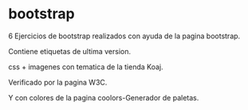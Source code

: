 # bootstrap

6 Ejercicios de bootstrap realizados con ayuda de la pagina bootstrap.

Contiene etiquetas de ultima version. 

css + imagenes con tematica de la tienda Koaj.

Verificado por la pagina W3C.

Y con colores de la pagina coolors-Generador de paletas.
